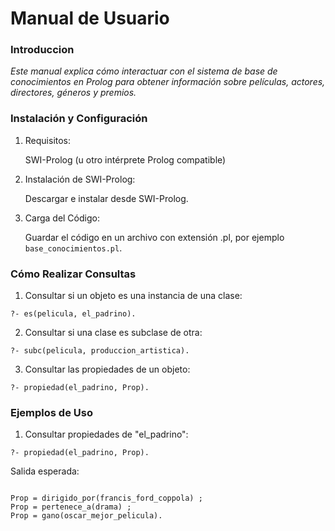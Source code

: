 # Manual de Usuario

### Introduccion

_Este manual explica cómo interactuar con el sistema de base de conocimientos en Prolog para obtener información sobre películas, actores, directores, géneros y premios._

### Instalación y Configuración

1. Requisitos:

   SWI-Prolog (u otro intérprete Prolog compatible)

2. Instalación de SWI-Prolog:

   Descargar e instalar desde SWI-Prolog.

3. Carga del Código:

   Guardar el código en un archivo con extensión .pl, por ejemplo `base_conocimientos.pl`.

### Cómo Realizar Consultas

1. Consultar si un objeto es una instancia de una clase:

```
?- es(pelicula, el_padrino).
```

2. Consultar si una clase es subclase de otra:

```
?- subc(pelicula, produccion_artistica).
```

3. Consultar las propiedades de un objeto:

```
?- propiedad(el_padrino, Prop).
```

### Ejemplos de Uso

1. Consultar propiedades de "el_padrino":

```
?- propiedad(el_padrino, Prop).
```

Salida esperada:

```

Prop = dirigido_por(francis_ford_coppola) ;
Prop = pertenece_a(drama) ;
Prop = gano(oscar_mejor_pelicula).
```
